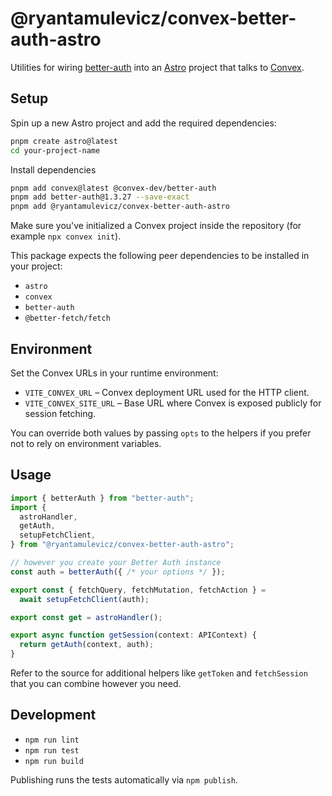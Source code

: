 # @ryantamulevicz/convex-better-auth-astro

Utilities for wiring [better-auth](https://github.com/better-auth/better-auth) into an [Astro](https://astro.build/) project that talks to [Convex](https://convex.dev/).

## Setup

Spin up a new Astro project and add the required dependencies:

```bash
pnpm create astro@latest
cd your-project-name
```
Install dependencies
```bash
pnpm add convex@latest @convex-dev/better-auth
pnpm add better-auth@1.3.27 --save-exact
pnpm add @ryantamulevicz/convex-better-auth-astro
```

Make sure you've initialized a Convex project inside the repository (for example `npx convex init`).

This package expects the following peer dependencies to be installed in your project:

- `astro`
- `convex`
- `better-auth`
- `@better-fetch/fetch`

## Environment

Set the Convex URLs in your runtime environment:

- `VITE_CONVEX_URL` – Convex deployment URL used for the HTTP client.
- `VITE_CONVEX_SITE_URL` – Base URL where Convex is exposed publicly for session fetching.

You can override both values by passing `opts` to the helpers if you prefer not to rely on environment variables.

## Usage

```ts
import { betterAuth } from "better-auth";
import {
  astroHandler,
  getAuth,
  setupFetchClient,
} from "@ryantamulevicz/convex-better-auth-astro";

// however you create your Better Auth instance
const auth = betterAuth({ /* your options */ });

export const { fetchQuery, fetchMutation, fetchAction } =
  await setupFetchClient(auth);

export const get = astroHandler();

export async function getSession(context: APIContext) {
  return getAuth(context, auth);
}
```

Refer to the source for additional helpers like `getToken` and `fetchSession` that you can combine however you need.

## Development

- `npm run lint`
- `npm run test`
- `npm run build`

Publishing runs the tests automatically via `npm publish`.
